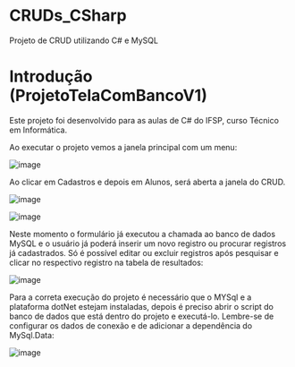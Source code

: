 # CRUDs_CSharp
Projeto de CRUD utilizando C# e MySQL

# Introdução (ProjetoTelaComBancoV1)
Este projeto foi desenvolvido para as aulas de C# do IFSP, curso Técnico em Informática.

Ao executar o projeto vemos a janela principal com um menu:

![image](https://github.com/LucieneCavalcanti/CRUD_CSharp/assets/9811890/825e7e3c-dea6-4be5-ac54-1f13cc1b183b)

Ao clicar em Cadastros e depois em Alunos, será aberta a janela do CRUD.

![image](https://github.com/LucieneCavalcanti/CRUD_CSharp/assets/9811890/f115017c-3cea-48c0-a233-1eac2d8ff06e)

![image](https://github.com/LucieneCavalcanti/CRUD_CSharp/assets/9811890/0d465f46-22d2-4255-9980-d17a01fb8427)


Neste momento o formulário já executou a chamada ao banco de dados MySQL e o usuário já poderá inserir um novo registro ou procurar registros já cadastrados.
Só é possível editar ou excluir registros após pesquisar e clicar no respectivo registro na tabela de resultados:

![image](https://github.com/LucieneCavalcanti/CRUD_CSharp/assets/9811890/33662887-abd1-47a1-83e3-86437b9d8948)


Para a correta execução do projeto é necessário que o MYSql e a plataforma dotNet estejam instaladas, depois é preciso abrir o script do banco de dados que está dentro do projeto e executá-lo.
Lembre-se de configurar os dados de conexão e de adicionar a dependência do MySql.Data:

![image](https://github.com/LucieneCavalcanti/CRUD_CSharp/assets/9811890/2c8dea9c-c0b9-480e-97e9-4e74284fcde8)

